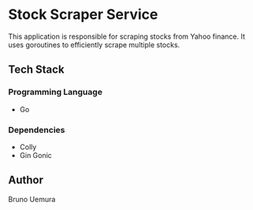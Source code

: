 # Stock Scraper Service

This application is responsible for scraping stocks from Yahoo finance.
It uses goroutines to efficiently scrape multiple stocks.

## Tech Stack

### Programming Language

- Go

### Dependencies

- Colly
- Gin Gonic

## Author

Bruno Uemura
